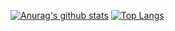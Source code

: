 [![Anurag's github stats](https://github-readme-stats.vercel.app/api?username=sify21&show_icons=true&theme=dracula&count_private=true)](https://github.com/anuraghazra/github-readme-stats)
[![Top Langs](https://github-readme-stats.vercel.app/api/top-langs/?username=sify21&layout=compact)](https://github.com/anuraghazra/github-readme-stats)
